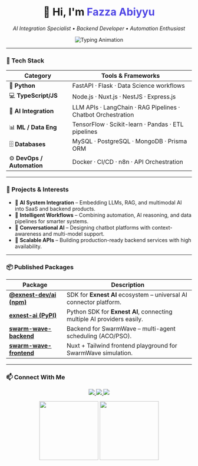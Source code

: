 <h1 align="center">👋 Hi, I'm <span style="color:#4F46E5;">Fazza Abiyyu</span></h1>

<p align="center">
  <em>AI Integration Specialist • Backend Developer • Automation Enthusiast</em>
</p>

<p align="center">
  <img src="https://readme-typing-svg.demolab.com?font=Fira+Code&size=20&duration=2500&pause=500&color=4F46E5&center=true&vCenter=true&width=550&lines=AI+Integration+Specialist;Backend+Developer;Building+Intelligent+Systems;Connecting+Data+%26+Automation+with+AI" alt="Typing Animation" />
</p>

---

### 🚀 Tech Stack

| Category | Tools & Frameworks |
|-----------|--------------------|
| 🐍 **Python** | FastAPI · Flask · Data Science workflows |
| 💻 **TypeScript/JS** | Node.js · Nuxt.js · NestJS · Express.js |
| 🤖 **AI Integration** | LLM APIs · LangChain · RAG Pipelines · Chatbot Orchestration |
| 📊 **ML / Data Eng** | TensorFlow · Scikit-learn · Pandas · ETL pipelines |
| 🗄️ **Databases** | MySQL · PostgreSQL · MongoDB · Prisma ORM |
| ⚙️ **DevOps / Automation** | Docker · CI/CD · n8n · API Orchestration |

---

### 🔬 Projects & Interests

- 🔌 **AI System Integration** – Embedding LLMs, RAG, and multimodal AI into SaaS and backend products.  
- 🧠 **Intelligent Workflows** – Combining automation, AI reasoning, and data pipelines for smarter systems.  
- 💬 **Conversational AI** – Designing chatbot platforms with context-awareness and multi-model support.  
- 📡 **Scalable APIs** – Building production-ready backend services with high availability.

---

### 📦 Published Packages

| Package | Description |
|----------|--------------|
| [**@exnest-dev/ai (npm)**](https://www.npmjs.com/package/@exnest-dev/ai) | SDK for **Exnest AI** ecosystem – universal AI connector platform. |
| [**exnest-ai (PyPI)**](https://pypi.org/project/exnest-ai) | Python SDK for **Exnest AI**, connecting multiple AI providers easily. |
| [**swarm-wave-backend**](https://github.com/fazza-abiyyu/swarm-wave) | Backend for SwarmWave – multi-agent scheduling (ACO/PSO). |
| [**swarm-wave-frontend**](https://github.com/fazza-abiyyu/swarm-wave) | Nuxt + Tailwind frontend playground for SwarmWave simulation. |

---

### 📫 Connect With Me

<p align="center">
  <a href="mailto:fazza_abiyyu@qq.com">
    <img src="https://img.shields.io/badge/Email-fazza__abiyyu%40qq.com-blue?logo=qq&logoColor=white" />
  </a>
  <a href="https://im.qq.com">
    <img src="https://img.shields.io/badge/QQ-fazza__abiyyu-red?logo=tencent-qq&logoColor=white" />
  </a>
  <a href="https://instagram.com/fazza_abiyyu">
    <img src="https://img.shields.io/badge/Instagram-fazza__abiyyu-purple?logo=instagram&logoColor=white" />
  </a>
</p>

<p align="center">
  <img src="https://github-readme-stats.vercel.app/api?username=fazza-abiyyu&show_icons=true&theme=tokyonight&hide_border=true" height="160"/>
  <img src="https://github-readme-stats.vercel.app/api/top-langs/?username=fazza-abiyyu&layout=compact&theme=tokyonight&hide_border=true" height="160"/>
</p>
